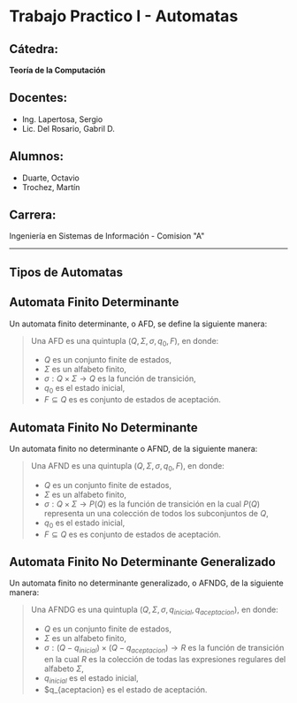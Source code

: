 # Trabajo Practico I - Automatas

## Cátedra:
**Teoría de la Computación**

## Docentes:
- Ing. Lapertosa, Sergio
- Lic. Del Rosario, Gabril D.

## Alumnos:
- Duarte, Octavio
- Trochez, Martín

## Carrera:
Ingeniería en Sistemas de Información - Comision "A"

---

## Tipos de Automatas

## Automata Finito Determinante
Un automata finito determinante, o AFD, se define la siguiente manera:
> Una AFD es una quintupla $(Q, \Sigma, \sigma, q_0, F)$, en donde:
> - $Q$ es un conjunto finite de estados,
> - $\Sigma$ es un alfabeto finito,
> - $\sigma : Q \times \Sigma \rightarrow Q$ es la función de transición,
> - $q_0$ es el estado inicial,
> - $F \subseteq Q$ es es conjunto de estados de aceptación.

## Automata Finito No Determinante
Un automata finito no determinante o AFND, de la siguiente manera:
> Una AFND es una quintupla $(Q, \Sigma, \sigma, q_0, F)$, en donde:
> - $Q$ es un conjunto finite de estados,
> - $\Sigma$ es un alfabeto finito,
> - $\sigma : Q \times \Sigma \rightarrow P(Q)$ es la función de transición en la cual $P(Q)$ representa un una colección de todos los subconjuntos de $Q$,
> - $q_0$ es el estado inicial,
> - $F \subseteq Q$ es es conjunto de estados de aceptación.

## Automata Finito No Determinante Generalizado
Un automata finito no determinante generalizado, o AFNDG, de la siguiente manera:
> Una AFNDG es una quintupla $(Q, \Sigma, \sigma, q_{inicial}, q_{aceptacion})$, en donde:
> - $Q$ es un conjunto finite de estados,
> - $\Sigma$ es un alfabeto finito,
> - $\sigma : (Q - q_{inicial}) \times (Q - q_{aceptacion}) \rightarrow R$ es la función de transición en la cual $R$ es la colección de todas las expresiones regulares del alfabeto $\Sigma$,
> - $q_{inicial}$ es el estado inicial,
> - $q_{aceptacion} es el estado de aceptación.
